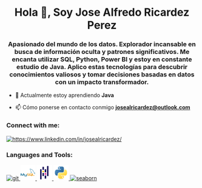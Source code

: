 <h1 align="center">Hola 👋, Soy Jose Alfredo Ricardez Perez</h1>
<h3 align="center">Apasionado del mundo de los datos. Explorador incansable en busca de información oculta y patrones significativos. Me encanta utilizar SQL, Python, Power BI y estoy en constante estudio de Java. Aplico estas tecnologías para descubrir conocimientos valiosos y tomar decisiones basadas en datos con un impacto transformador.</h3>

- 🌱 Actualmente estoy aprendiendo **Java**

- 📫 Cómo ponerse en contacto conmigo **josealricardez@outlook.com**

<h3 align="left">Connect with me:</h3>
<p align="left">
<a href="https://linkedin.com/in/josealricardez/" target="blank"><img align="center" src="https://raw.githubusercontent.com/rahuldkjain/github-profile-readme-generator/master/src/images/icons/Social/linked-in-alt.svg" alt="https://www.linkedin.com/in/josealricardez/" height="30" width="40" /></a>
</p>

<h3 align="left">Languages and Tools:</h3>
<p align="left"> <a href="https://git-scm.com/" target="_blank" rel="noreferrer"> <img src="https://www.vectorlogo.zone/logos/git-scm/git-scm-icon.svg" alt="git" width="40" height="40"/> </a> <a href="https://www.mysql.com/" target="_blank" rel="noreferrer"> <img src="https://raw.githubusercontent.com/devicons/devicon/master/icons/mysql/mysql-original-wordmark.svg" alt="mysql" width="40" height="40"/> </a> <a href="https://pandas.pydata.org/" target="_blank" rel="noreferrer"> <img src="https://raw.githubusercontent.com/devicons/devicon/2ae2a900d2f041da66e950e4d48052658d850630/icons/pandas/pandas-original.svg" alt="pandas" width="40" height="40"/> </a> <a href="https://www.python.org" target="_blank" rel="noreferrer"> <img src="https://raw.githubusercontent.com/devicons/devicon/master/icons/python/python-original.svg" alt="python" width="40" height="40"/> </a> <a href="https://seaborn.pydata.org/" target="_blank" rel="noreferrer"> <img src="https://seaborn.pydata.org/_images/logo-mark-lightbg.svg" alt="seaborn" width="40" height="40"/> </a> </p>
